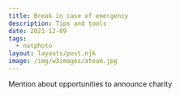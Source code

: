 ```yaml
---
title: Break in case of emergency
description: Tips and tools 
date: 2021-12-09
tags:
  - notphoto
layout: layouts/post.njk
image: /img/w3images/ateam.jpg
---
```


Mention about opportunities to announce charity